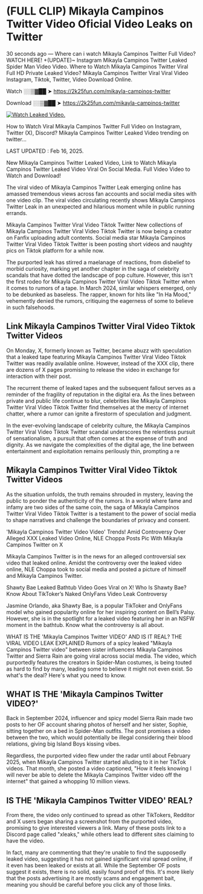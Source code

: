 # (FULL CLIP) Mikayla Campinos Twitter Video Oficial Video Leaks on Twitter

30 seconds ago — Where can i watch Mikayla Campinos Twitter Full Video? WATCH HERE! +(UPDATE)~ Instagram Mikayla Campinos Twitter Leaked Spider Man Video Video. Where to Watch Mikayla Campinos Twitter Viral Full HD Private Leaked Video? Mikayla Campinos Twitter Viral Viral Video Instagram, Tiktok, Twitter, Video Download Online.

Watch ░░▒▓██ ➤ https://2k25fun.com/mikayla-campinos-twitter

Download ░░▒▓██ ➤ https://2k25fun.com/mikayla-campinos-twitter

[![Watch Leaked Video.](https://miro.medium.com/v2/resize:fit:828/format:webp/1*cilzJN44JGOrTw9NJCrNHA.gif "Watch Leaked Video")](https://2k25fun.com/mikayla-campinos-twitter)

How to Watch Viral Mikayla Campinos Twitter Full Video on Instagram, Twitter (X), Discord? Mikayla Campinos Twitter Leaked Video trending on twitter...

LAST UPDATED : Feb 16, 2025.

New Mikayla Campinos Twitter Leaked Video, Link to Watch Mikayla Campinos Twitter Leaked Video Viral On Social Media. Full Video Video to Watch and Download!

The viral video of Mikayla Campinos Twitter Leak emerging online has amassed tremendous views across fan accounts and social media sites with one video clip. The viral video circulating recently shows Mikayla Campinos Twitter Leak in an unexpected and hilarious moment while in public running errands.

Mikayla Campinos Twitter Viral Video Tiktok Twitter New collections of Mikayla Campinos Twitter Viral Video Tiktok Twitter is now being a creator on Fanfix uploading adult contents. Social media star Mikayla Campinos Twitter Viral Video Tiktok Twitter is been posting short videos and naughty pics on Tiktok platform for a while now.

The purported leak has stirred a maelanage of reactions, from disbelief to morbid curiosity, marking yet another chapter in the saga of celebrity scandals that have dotted the landscape of pop culture. However, this isn't the first rodeo for Mikayla Campinos Twitter Viral Video Tiktok Twitter when it comes to rumors of a tape. In March 2024, similar whispers emerged, only to be debunked as baseless. The rapper, known for hits like "In Ha Mood," vehemently denied the rumors, critiquing the eagerness of some to believe in such falsehoods.

## Link Mikayla Campinos Twitter Viral Video Tiktok Twitter Videos

On Monday, X, formerly known as Twitter, became abuzz with speculation that a leaked tape featuring Mikayla Campinos Twitter Viral Video Tiktok Twitter was readily available online. However, instead of the XXX clip, there are dozens of X pages promising to release the video in exchange for interaction with their post.

The recurrent theme of leaked tapes and the subsequent fallout serves as a reminder of the fragility of reputation in the digital era. As the lines between private and public life continue to blur, celebrities like Mikayla Campinos Twitter Viral Video Tiktok Twitter find themselves at the mercy of internet chatter, where a rumor can ignite a firestorm of speculation and judgment.

In the ever-evolving landscape of celebrity culture, the Mikayla Campinos Twitter Viral Video Tiktok Twitter scandal underscores the relentless pursuit of sensationalism, a pursuit that often comes at the expense of truth and dignity. As we navigate the complexities of the digital age, the line between entertainment and exploitation remains perilously thin, prompting a re

##  Mikayla Campinos Twitter Viral Video Tiktok Twitter Videos

As the situation unfolds, the truth remains shrouded in mystery, leaving the public to ponder the authenticity of the rumors. In a world where fame and infamy are two sides of the same coin, the saga of Mikayla Campinos Twitter Viral Video Tiktok Twitter is a testament to the power of social media to shape narratives and challenge the boundaries of privacy and consent.

'Mikayla Campinos Twitter Video Video' Trends! Amid Controversy Over Alleged XXX Leaked Video Online, NLE Choppa Posts Pic With Mikayla Campinos Twitter on X

Mikayla Campinos Twitter is in the news for an alleged controversial sex video that leaked online. Amidst the controversy over the leaked video online, NLE Choppa took to social media and posted a picture of himself and Mikayla Campinos Twitter.

Shawty Bae Leaked Bathtub Video Goes Viral on X! Who Is Shawty Bae? Know About TikToker’s Naked OnlyFans Video Leak Controversy

Jasmine Orlando, aka Shawty Bae, is a popular TikToker and OnlyFans model who gained popularity online for her inspiring content on Bell’s Palsy. However, she is in the spotlight for a leaked video featuring her in an NSFW moment in the bathtub. Know what the controversy is all about.

WHAT IS THE 'Mikayla Campinos Twitter VIDEO' AND IS IT REAL? THE VIRAL VIDEO LEAK EXPLAINED Rumors of a spicy leaked "Mikayla Campinos Twitter video" between sister influencers Mikayla Campinos Twitter and Sierra Rain are going viral across social media. The video, which purportedly features the creators in Spider-Man costumes, is being touted as hard to find by many, leading some to believe it might not even exist. So what's the deal? Here's what you need to know.

## WHAT IS THE 'Mikayla Campinos Twitter VIDEO?'

Back in September 2024, influencer and spicy model Sierra Rain made two posts to her OF account sharing photos of herself and her sister, Sophie, sitting together on a bed in Spider-Man outfits. The post promises a video between the two, which would potentially be illegal considering their blood relations, giving big Island Boys kissing vibes.

Regardless, the purported video flew under the radar until about February 2025, when Mikayla Campinos Twitter started alluding to it in her TikTok videos. That month, she posted a video captioned, "How it feels knowing I will never be able to delete the Mikayla Campinos Twitter video off the internet" that gained a whopping 10 million views.

## IS THE 'Mikayla Campinos Twitter VIDEO' REAL?

From there, the video only continued to spread as other TikTokers, Redditor and X users began sharing a screenshot from the purported video, promising to give interested viewers a link. Many of these posts link to a Discord page called "xleaks," while others lead to different sites claiming to have the video.

In fact, many are commenting that they're unable to find the supposedly leaked video, suggesting it has not gained significant viral spread online, if it even has been leaked or exists at all. While the September OF posts suggest it exists, there is no solid, easily found proof of this. It's more likely that the posts advertising it are mostly scams and engagement bait, meaning you should be careful before you click any of those links.